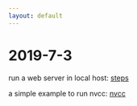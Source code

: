 ```yaml
---
layout: default
---
```


<h1> 2019-7-3</h1>
run a web server in local host: <a href="_webserver.md">steps</a>

a simple example to run nvcc: <a href="nvcc.md">nvcc</a>

